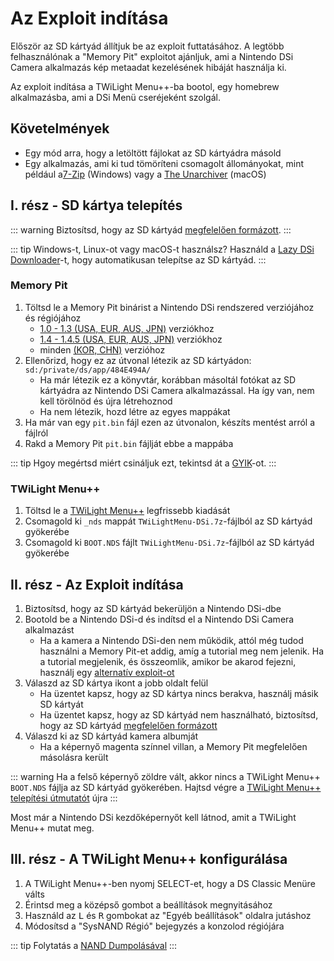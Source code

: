 # Az Exploit indítása

Először az SD kártyád állítjuk be az exploit futtatásához. A legtöbb felhasználónak a "Memory Pit" exploitot ajánljuk, ami a Nintendo DSi Camera alkalmazás kép metaadat kezelésének hibáját használja ki.

Az exploit indítása a TWiLight Menu++-ba bootol, egy homebrew alkalmazásba, ami a DSi Menü cseréjeként szolgál.

## Követelmények
- Egy mód arra, hogy a letöltött fájlokat az SD kártyádra másold
- Egy alkalmazás, ami ki tud tömöríteni csomagolt állományokat, mint például a[7-Zip](https://www.7-zip.org/) (Windows) vagy a [The Unarchiver](https://apps.apple.com/us/app/the-unarchiver/id425424353) (macOS)

## I. rész - SD kártya telepítés
::: warning
Biztosítsd, hogy az SD kártyád [megfelelően formázott](sd-card-setup).
:::

::: tip
Windows-t, Linux-ot vagy macOS-t használsz? Használd a [Lazy DSi Downloader](lazy-dsi-downloader)-t, hogy automatikusan telepítse az SD kártyád.
:::

### Memory Pit
1. Töltsd le a Memory Pit binárist a Nintendo DSi rendszered verziójához és régiójához
   - [1.0 - 1.3 (USA, EUR, AUS, JPN)](/assets/files/memory_pit/256/pit.bin) verziókhoz
   - [1.4 - 1.4.5 (USA, EUR, AUS, JPN)](/assets/files/memory_pit/768_1024/pit.bin) verziókhoz
   - minden [(KOR, CHN)](/assets/files/memory_pit/256/pit.bin) verzióhoz
1. Ellenőrizd, hogy ez az útvonal létezik az SD kártyádon: `sd:/private/ds/app/484E494A/`
   - Ha már létezik ez a könyvtár, korábban másoltál fotókat az SD kártyádra az Nintendo DSi Camera alkalmazással. Ha így van, nem kell törölnöd és újra létrehoznod
   - Ha nem létezik, hozd létre az egyes mappákat
1. Ha már van egy `pit.bin` fájl ezen az útvonalon, készíts mentést arról a fájlról
1. Rakd a Memory Pit `pit.bin` fájlját ebbe a mappába

::: tip
Hgoy megértsd miért csináljuk ezt, tekintsd át a [GYIK](/faq.html#what-functionality-will-i-lose-by-modding-my-system)-ot.
:::

### TWiLight Menu++
1. Töltsd le a [TWiLight Menu++](https://github.com/DS-Homebrew/TWiLightMenu/releases/latest/download/TWiLightMenu-DSi.7z) legfrissebb kiadását
1. Csomagold ki `_nds` mappát `TWiLightMenu-DSi.7z`-fájlból az SD kártyád gyökerébe
1. Csomagold ki `BOOT.NDS` fájlt `TWiLightMenu-DSi.7z`-fájlból az SD kártyád gyökerébe

## II. rész - Az Exploit indítása

1. Biztosítsd, hogy az SD kártyád bekerüljön a Nintendo DSi-dbe
1. Bootold be a Nintendo DSi-d és indítsd el a Nintendo DSi Camera alkalmazást
   - Ha a kamera a Nintendo DSi-den nem működik, attól még tudod használni a Memory Pit-et addig, amíg a tutorial meg nem jelenik. Ha a tutorial megjelenik, és összeomlik, amikor be akarod fejezni, használj egy [alternatív exploit-ot](alternate-exploits)
1. Válaszd az SD kártya ikont a jobb oldalt felül
   - Ha üzentet kapsz, hogy az SD kártya nincs berakva, használj másik SD kártyát
   - Ha üzentet kapsz, hogy az SD kártyád nem használható, biztosítsd, hogy az SD kártyád [megfelelően formázott](sd-card-setup)
1. Válaszd ki az SD kártyád kamera albumját
   - Ha a képernyő magenta színnel villan, a Memory Pit megfelelően másolásra került

::: warning
Ha a felső képernyő zöldre vált, akkor nincs a TWiLight Menu++ `BOOT.NDS` fájlja az SD kártyád gyökerében. Hajtsd végre a [TWiLight Menu++ telepítési útmutatót](launching-the-exploit.html#twilight-menu) újra
:::

Most már a Nintendo DSi kezdőképernyőt kell látnod, amit a TWiLight Menu++ mutat meg.

## III. rész - A TWiLight Menu++ konfigurálása

1. A TWiLight Menu++-ben nyomj SELECT-et, hogy a DS Classic Menüre válts
1. Érintsd meg a középső gombot a beállítások megnyitásához
1. Használd az <kbd class="l">L</kbd> és <kbd class="r">R</kbd> gombokat az "Egyéb beállítások" oldalra jutáshoz
1. Módosítsd a "SysNAND Régió" bejegyzés a konzolod régiójára

::: tip
Folytatás a [NAND Dumpolásával](dumping-nand)
:::
